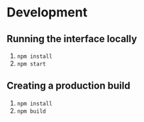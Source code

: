# Development

## Running the interface locally

1. `npm install`
1. `npm start`

## Creating a production build

1. `npm install`
1. `npm build`
